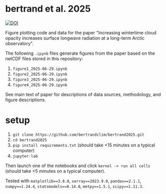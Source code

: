 # bertrand et al. 2025
[![DOI](https://zenodo.org/badge/944806702.svg)](https://doi.org/10.5281/zenodo.15786066)

Figure plotting code and data for the paper "Increasing wintertime cloud opacity increases surface longwave radiation at a long-term Arctic observatory". 

The following `.ipynb` files generate figures from the paper based on the netCDF files stored in this repository:
1. `figure1_2025-06-29.ipynb`
2. `figure2_2025-06-29.ipynb`
3. `figure3_2025-06-29.ipynb`
4. `figure4_2025-06-29.ipynb`

See main text of paper for descriptions of data sources, methodology, and figure descriptions.

# setup
1. `git clone https://github.com/bertrandclim/bertrand2025.git`
2. `cd bertrand2025`
3. `pip install requirements.txt` (should take <15 minutes on a typical computer)
4. `jupyter-lab`

Then launch one of the notebooks and click `kernel -> run all cells` (should take <5 minutes on a typical computer).

Tested with `matplotlib==3.8.0`, `xarray==2023.9.0`, `pandas==2.1.1`, `numpy==1.24.4`, `statsmodels==0.14.0`, `metpy==1.5.1`, `scipy==1.11.3`.
